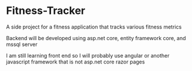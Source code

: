 # Fitness-Tracker
A side project for a fitness application that tracks various fitness metrics

Backend will be developed using asp.net core, entity framework core, and mssql server

I am still learning front end so I will probably use angular or another javascript framework that is not asp.net core razor pages